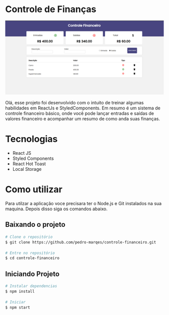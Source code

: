 # Controle de Finanças

![enter image description here](https://raw.githubusercontent.com/pedro-marqes/controle-financeiro/master/images/controle-financeiro-print.png)

Olá, esse projeto foi desenvolvido com o intuito de treinar algumas habilidades em ReactJs e StyledComponents. Em resumo é um sistema de controle financeiro básico, onde você pode lançar entradas e saídas de valores financeiro e acompanhar um resumo de como anda suas finanças.


# Tecnologias

- React JS
- Styled Components
- React Hot Toast
- Local Storage

# Como utilizar

Para utilzar a aplicação voce precisara ter o Node.js e Git instalados na sua maquina. Depois disso siga os comandos abaixo.

## Baixando o projeto


```bash
# Clone o repositório
$ git clone https://github.com/pedro-marqes/controle-financeiro.git

# Entre no repositório
$ cd controle-financeiro
```

## Iniciando Projeto

```bash
# Instalar dependencias
$ npm install

# Iniciar 
$ npm start
```
